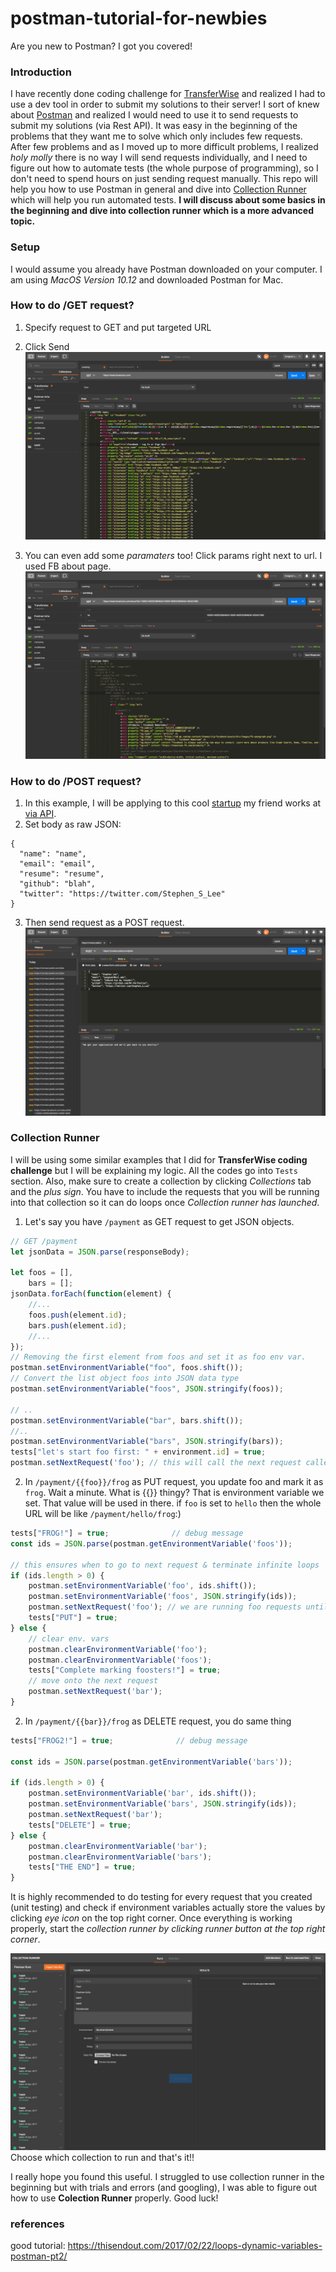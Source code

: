 # postman-tutorial-for-newbies
Are you new to Postman? I got you covered!

### Introduction
I have recently done coding challenge for [TransferWise](https://transferwise.com/us/) and realized I had to use a dev tool in order
to submit my solutions to their server! I sort of knew about [Postman](https://www.getpostman.com/) and realized I would need to use it to send requests to submit my solutions (via Rest API). It was easy in the beginning of the problems that they want me to solve which only includes few requests. After few problems and as I moved up to more difficult problems, I realized *holy molly* there is no way I will send requests individually, and I need to figure out how to automate tests (the whole purpose of programming), so I don't need to spend hours on just sending request manually.
This repo will help you how to use Postman in general and dive into [Collection Runner](https://www.getpostman.com/docs/running_collections) which will help you run automated tests.
**I will discuss about some basics in the beginning and dive into collection runner which is a more advanced topic.**

### Setup
I would assume you already have Postman downloaded on your computer. I am using *MacOS Version 10.12* and downloaded Postman for Mac.


### How to do /GET request?
1. Specify request to GET and put targeted URL
2. Click Send
![alt text](demos/get_facebook.png "GET facebook")

3. You can even add some *paramaters* too! Click params right next to url. I used FB about page.
![alt text](demos/aboutFB.png "Params facebook")

### How to do /POST request?
1. In this example, I will be applying to this cool [startup](https://plaid.com/careers/#apply-by-api) my friend works at [via API](https://plaid.com/careers/#apply-by-api).
2. Set body as raw JSON:
```
{
  "name": "name",
  "email": "email",
  "resume": "resume",
  "github": "blah",
  "twitter": "https://twitter.com/Stephen_S_Lee"
}
```
3. Then send request as a POST request.
![alt text](demos/POSTPlaid.png "post request")

### Collection Runner
I will be using some similar examples that I did for **TransferWise coding challenge** but I will be explaining my logic.
All the codes go into `Tests` section. Also, make sure to create a collection by clicking *Collections* tab and the *plus sign*.
You have to include the requests that you will be running into that collection so it can do loops once *Collection runner has launched*.
1. Let's say you have `/payment` as GET request to get JSON objects.
```js
// GET /payment
let jsonData = JSON.parse(responseBody);

let foos = [],
    bars = [];
jsonData.forEach(function(element) {
    //...
    foos.push(element.id);
    bars.push(element.id);
    //...
});
// Removing the first element from foos and set it as foo env var.
postman.setEnvironmentVariable("foo", foos.shift());
// Convert the list object foos into JSON data type
postman.setEnvironmentVariable("foos", JSON.stringify(foos));

// ..
postman.setEnvironmentVariable("bar", bars.shift());
//..
postman.setEnvironmentVariable("bars", JSON.stringify(bars));
tests["let's start foo first: " + environment.id] = true;
postman.setNextRequest('foo'); // this will call the next request called foo (you can name your request)
```

2. In `/payment/{{foo}}/frog` as PUT request, you update foo and mark it as `frog`.
Wait a minute. What is {{}} thingy? That is environment variable we set. That value will be used in there.
if `foo` is set to `hello` then the whole URL will be like `/payment/hello/frog`:)

```js
tests["FROG!"] = true;              // debug message
const ids = JSON.parse(postman.getEnvironmentVariable('foos'));

// this ensures when to go to next request & terminate infinite loops
if (ids.length > 0) {
    postman.setEnvironmentVariable('foo', ids.shift());
    postman.setEnvironmentVariable('foos', JSON.stringify(ids));
    postman.setNextRequest('foo'); // we are running foo requests until foos run out of elements
    tests["PUT"] = true;
} else {
    // clear env. vars
    postman.clearEnvironmentVariable('foo');
    postman.clearEnvironmentVariable('foos');
    tests["Complete marking foosters!"] = true;
    // move onto the next request
    postman.setNextRequest('bar');
}
```
2. In `/payment/{{bar}}/frog` as DELETE request, you do same thing
```js
tests["FROG2!"] = true;              // debug message

const ids = JSON.parse(postman.getEnvironmentVariable('bars'));

if (ids.length > 0) {
    postman.setEnvironmentVariable('bar', ids.shift());
    postman.setEnvironmentVariable('bars', JSON.stringify(ids));
    postman.setNextRequest('bar');
    tests["DELETE"] = true;
} else {
    postman.clearEnvironmentVariable('bar');
    postman.clearEnvironmentVariable('bars');
    tests["THE END"] = true;
}
```

It is highly recommended to do testing for every request that you created (unit testing) and check if environment variables actually
store the values by clicking *eye icon* on the top right corner.
Once everything is working properly, start the *collection runner by clicking runner button at the top right corner*.

![alt text](demos/collectionRunner.png "Collection runner")
Choose which collection to run and that's it!!

I really hope you found this useful. I struggled to use collection runner in the beginning but with trials and errors (and googling), I was able to figure out how to use **Colection Runner** properly. Good luck!

### references
good tutorial: https://thisendout.com/2017/02/22/loops-dynamic-variables-postman-pt2/
